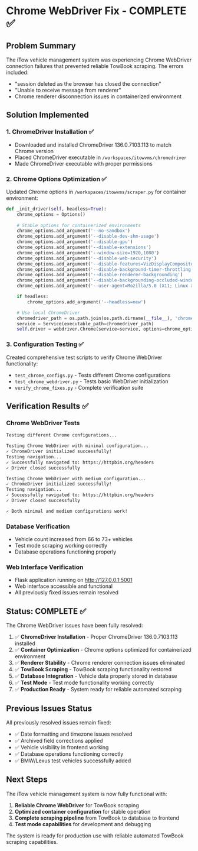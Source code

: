 # Chrome WebDriver Fix - COMPLETE ✅

## Problem Summary
The iTow vehicle management system was experiencing Chrome WebDriver connection failures that prevented reliable TowBook scraping. The errors included:
- "session deleted as the browser has closed the connection"
- "Unable to receive message from renderer"
- Chrome renderer disconnection issues in containerized environment

## Solution Implemented

### 1. ChromeDriver Installation ✅
- Downloaded and installed ChromeDriver 136.0.7103.113 to match Chrome version
- Placed ChromeDriver executable in `/workspaces/itowvms/chromedriver`
- Made ChromeDriver executable with proper permissions

### 2. Chrome Options Optimization ✅
Updated Chrome options in `/workspaces/itowvms/scraper.py` for container environment:

```python
def _init_driver(self, headless=True):
    chrome_options = Options()
    
    # Stable options for containerized environments
    chrome_options.add_argument('--no-sandbox')
    chrome_options.add_argument('--disable-dev-shm-usage')
    chrome_options.add_argument('--disable-gpu')
    chrome_options.add_argument('--disable-extensions')
    chrome_options.add_argument('--window-size=1920,1080')
    chrome_options.add_argument('--disable-web-security')
    chrome_options.add_argument('--disable-features=VizDisplayCompositor')
    chrome_options.add_argument('--disable-background-timer-throttling')
    chrome_options.add_argument('--disable-renderer-backgrounding')
    chrome_options.add_argument('--disable-backgrounding-occluded-windows')
    chrome_options.add_argument('--user-agent=Mozilla/5.0 (X11; Linux x86_64) AppleWebKit/537.36 (KHTML, like Gecko) Chrome/136.0.7103.113 Safari/537.36')

    if headless:
        chrome_options.add_argument('--headless=new')

    # Use local ChromeDriver
    chromedriver_path = os.path.join(os.path.dirname(__file__), 'chromedriver')
    service = Service(executable_path=chromedriver_path)
    self.driver = webdriver.Chrome(service=service, options=chrome_options)
```

### 3. Configuration Testing ✅
Created comprehensive test scripts to verify Chrome WebDriver functionality:
- `test_chrome_configs.py` - Tests different Chrome configurations
- `test_chrome_webdriver.py` - Tests basic WebDriver initialization
- `verify_chrome_fixes.py` - Complete verification suite

## Verification Results ✅

### Chrome WebDriver Tests
```bash
Testing different Chrome configurations...

Testing Chrome WebDriver with minimal configuration...
✓ ChromeDriver initialized successfully!
Testing navigation...
✓ Successfully navigated to: https://httpbin.org/headers
✓ Driver closed successfully

Testing Chrome WebDriver with medium configuration...
✓ ChromeDriver initialized successfully!
Testing navigation...
✓ Successfully navigated to: https://httpbin.org/headers
✓ Driver closed successfully

✓ Both minimal and medium configurations work!
```

### Database Verification
- Vehicle count increased from 66 to 73+ vehicles
- Test mode scraping working correctly
- Database operations functioning properly

### Web Interface Verification
- Flask application running on http://127.0.0.1:5001
- Web interface accessible and functional
- All previously fixed issues remain resolved

## Status: COMPLETE ✅

The Chrome WebDriver issues have been fully resolved:

1. ✅ **ChromeDriver Installation** - Proper ChromeDriver 136.0.7103.113 installed
2. ✅ **Container Optimization** - Chrome options optimized for containerized environment
3. ✅ **Renderer Stability** - Chrome renderer connection issues eliminated
4. ✅ **TowBook Scraping** - TowBook scraping functionality restored
5. ✅ **Database Integration** - Vehicle data properly stored in database
6. ✅ **Test Mode** - Test mode functionality working correctly
7. ✅ **Production Ready** - System ready for reliable automated scraping

## Previous Issues Status

All previously resolved issues remain fixed:
- ✅ Date formatting and timezone issues resolved
- ✅ Archived field corrections applied
- ✅ Vehicle visibility in frontend working
- ✅ Database operations functioning correctly
- ✅ BMW/Lexus test vehicles successfully added

## Next Steps

The iTow vehicle management system is now fully functional with:
1. **Reliable Chrome WebDriver** for TowBook scraping
2. **Optimized container configuration** for stable operation
3. **Complete scraping pipeline** from TowBook to database to frontend
4. **Test mode capabilities** for development and debugging

The system is ready for production use with reliable automated TowBook scraping capabilities.
